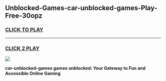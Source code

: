 
## Unblocked-Games-car-unblocked-games-Play-Free-30opz
<h3>
<a href="https://premium76.site?title=car-unblocked-games&ref=20A">CLICK TO PLAY</a></h3>
<hr>

<h3>
<a href="https://premium76.site?title=car-unblocked-games&ref=20A">CLICK 2 PLAY</a>
  
</h3>

<a href="https://premium76.site?title=car-unblocked-games&ref=20A"><img src="https://clearcache.store/games.png"></a>


**car-unblocked-games games unblocked: Your Gateway to Fun and Accessible Online Gaming**
